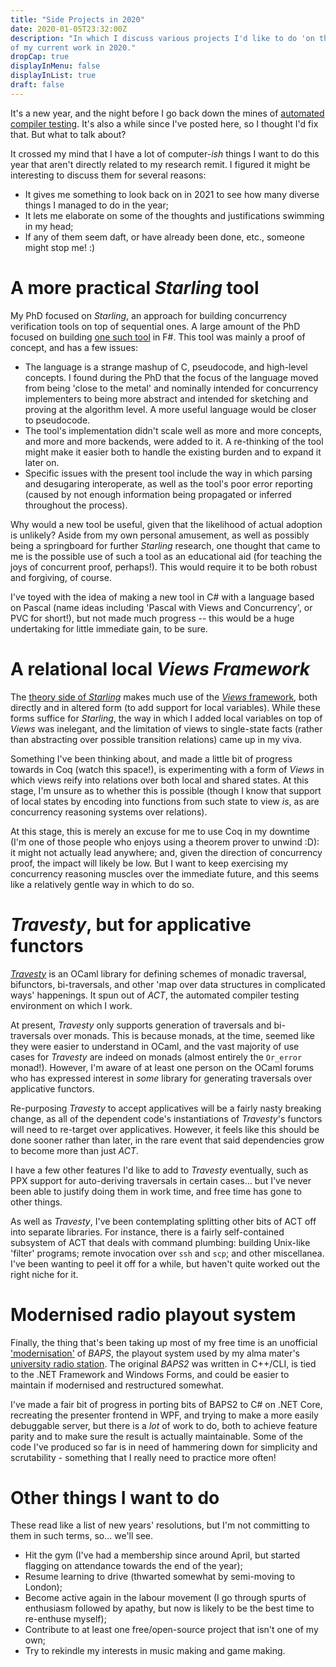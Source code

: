 ```yaml
---
title: "Side Projects in 2020"
date: 2020-01-05T23:32:00Z
description: "In which I discuss various projects I'd like to do 'on the side'
of my current work in 2020."
dropCap: true
displayInMenu: false
displayInList: true
draft: false
---
```


It's a new year, and the night before I go back down the mines of
[automated compiler testing](https://github.com/MattWindsor91/act).  It's also
a while since I've posted here, so I thought I'd fix that.  But what
to talk about?

It crossed my mind that I have a lot of computer-_ish_ things I
want to do this year that aren't directly related to my research remit.  I
figured it might be interesting to discuss them for several reasons:

- It gives me something to look back on in 2021 to see how many
  diverse things I managed to do in the year;
- It lets me elaborate on some of the thoughts and justifications swimming
  in my head;
- If any of them seem daft, or have already been done, etc., someone might stop me! :)

# A more practical _Starling_ tool

My PhD focused on _Starling_, an approach for building concurrency verification
tools on top of sequential ones.  A large amount of the PhD focused on building
[one such tool](https://github.com/MattWindsor91/starling-tool) in F#.  This
tool was mainly a proof of concept, and has a few issues:

- The language is a strange mashup of C, pseudocode, and high-level
  concepts.  I found during the PhD that the focus of the language moved from
  being 'close to the metal' and nominally intended for concurrency
  implementers to being more abstract and intended for sketching and proving at
  the algorithm level.  A more useful language would be closer to pseudocode.
- The tool's implementation didn't scale well as more and more concepts, and
  more and more backends, were added to it.  A re-thinking of the tool might
  make it easier both to handle the existing burden and to expand it later on.
- Specific issues with the present tool include the way in which parsing and
  desugaring interoperate, as well as the tool's poor error reporting (caused by
  not enough information being propagated or inferred throughout the process).

Why would a new tool be useful, given that the likelihood of actual adoption is
unlikely?  Aside from my own personal amusement, as well as possibly being a
springboard for further _Starling_ research, one thought that came to me is the
possible use of such a tool as an educational aid (for teaching the joys of
concurrent proof, perhaps!).  This would require it to be
both robust and forgiving, of course.

I've toyed with the idea of making a new tool in C# with a language based on
Pascal (name ideas including 'Pascal with Views and Concurrency', or PVC for
short!), but not made much progress -- this would be a huge undertaking for
little immediate gain, to be sure.


# A relational local _Views Framework_

The
[theory side of _Starling_](https://gitlab.com/MattWindsor91/starling-coq)
makes much use of the
[_Views_ framework](http://microsoft.com/en-us/research/wp-content/uploads/2016/02/views.pdf),
both directly and in altered form (to add support for local variables).  While
these forms suffice for _Starling_, the way in which I added local variables on
top of _Views_ was inelegant, and the limitation of views to single-state
facts (rather than abstracting over possible transition relations) came up in my
viva.

Something I've been thinking about, and made a little bit of progress towards in
Coq (watch this space!), is experimenting with a form of _Views_ in which views
reify into relations over both local and shared states.  At this stage, I'm
unsure as to whether this is possible (though I know that support of local
states by encoding into functions from such state to view _is_, as are
concurrency reasoning systems over relations).

At this stage, this is merely an excuse for me to use Coq in my downtime (I'm
one of those people who enjoys using a theorem prover to unwind :D): it
might not actually lead anywhere; and, given the direction of concurrency proof,
the impact will likely be low.  But I want to keep exercising my concurrency
reasoning muscles over the immediate future, and this seems like a relatively
gentle way in which to do so.


# _Travesty_, but for applicative functors

[_Travesty_](https://github.com/MattWindsor91/travesty) is an OCaml library for
defining schemes of monadic traversal, bifunctors, bi-traversals, and other
'map over data structures in complicated ways' happenings.  It spun out of
_ACT_, the automated compiler testing environment on which I work.

At present, _Travesty_ only supports generation of traversals and bi-traversals
over monads.  This is because monads, at the time, seemed like they were easier
to understand in OCaml, and the vast majority of use cases for _Travesty_ are
indeed on monads (almost entirely the `Or_error` monad!).  However, I'm aware of
at least one person on the OCaml forums who has expressed interest in _some_
library for generating traversals over applicative functors.

Re-purposing _Travesty_ to accept applicatives will be a fairly nasty breaking
change, as all of the dependent code's instantiations of _Travesty_'s functors
will need to re-target over applicatives.  However, it feels like this should
be done sooner rather than later, in the rare event that said dependencies grow
to become more than just _ACT_.

I have a few other features I'd like to add to _Travesty_ eventually, such as
PPX support for auto-deriving traversals in certain cases... but I've never been
able to justify doing them in work time, and free time has gone to other things.

As well as _Travesty_, I've been contemplating splitting other bits of ACT off
into separate libraries.  For instance, there is a fairly self-contained
subsystem of ACT that deals with command plumbing: building Unix-like 'filter'
programs; remote invocation over `ssh` and `scp`; and other miscellanea.  I've
been wanting to peel it off for a while, but haven't quite worked out the
right niche for it.

# Modernised radio playout system

Finally, the thing that's been taking up most of my free time is an unofficial
['modernisation'](https://github.com/MattWindsor91/BAPS2) of _BAPS_, the playout
system used by my alma mater's [university radio station](https://ury.org.uk).
The original _BAPS2_ was written in C++/CLI, is tied to the .NET Framework and
Windows Forms, and could be easier to maintain if modernised and restructured
somewhat.

I've made a fair bit of progress in porting bits of BAPS2 to C# on .NET Core,
recreating the presenter frontend in WPF, and trying to make a more easily
debuggable server, but there is a _lot_ of work to do, both to achieve feature
parity and to make sure the result is actually maintainable.  Some of the code
I've produced so far is in need of hammering down for simplicity and
scrutability - something that I really need to practice more often!

# Other things I want to do

These read like a list of new years' resolutions, but I'm not committing to them
in such terms, so... we'll see.

- Hit the gym (I've had a membership since around April, but started flagging on
  attendance towards the end of the year);
- Resume learning to drive (thwarted somewhat by semi-moving to London);
- Become active again in the labour movement (I go through spurts of enthusiasm
  followed by apathy, but now is likely to be the best time to re-enthuse
  myself);
- Contribute to at least one free/open-source project that isn't one of my own;
- Try to rekindle my interests in music making and game making.
